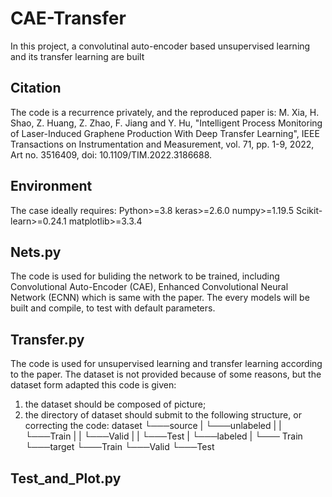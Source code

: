 # CAE-Transfer
In this project, a convolutinal auto-encoder based unsupervised learning and its transfer learning are built
  
## Citation
The code is a recurrence privately, and the reproduced paper is:
M. Xia, H. Shao, Z. Huang, Z. Zhao, F. Jiang and Y. Hu, 
"Intelligent Process Monitoring of Laser-Induced Graphene Production With Deep Transfer Learning",
IEEE Transactions on Instrumentation and Measurement, vol. 71, pp. 1-9, 2022, Art no. 3516409, 
doi: 10.1109/TIM.2022.3186688. 
  
## Environment 
The case ideally requires: 
Python>=3.8 
keras>=2.6.0 
numpy>=1.19.5 
Scikit-learn>=0.24.1 
matplotlib>=3.3.4 
 
## Nets.py 
The code is used for buliding the network to be trained, including Convolutional Auto-Encoder (CAE), 
Enhanced Convolutional Neural Network (ECNN) which is same with the paper. The every models will be 
built and compile, to test with default parameters.
 
## Transfer.py 
The code is used for unsupervised learning and transfer learning according to the paper. The dataset 
is not provided because of some reasons, but the dataset form adapted this code is given:
1) the dataset should be composed of picture;
2) the directory of dataset should submit to the following structure, or correcting the code: 
dataset 
└───source 
|   └───unlabeled 
|   |   └───Train 
|   |   └───Valid 
|   |   └───Test 
|   └───labeled 
|       └─── Train 
└───target 
    └───Train 
    └───Valid 
    └───Test 
 
## Test_and_Plot.py  

